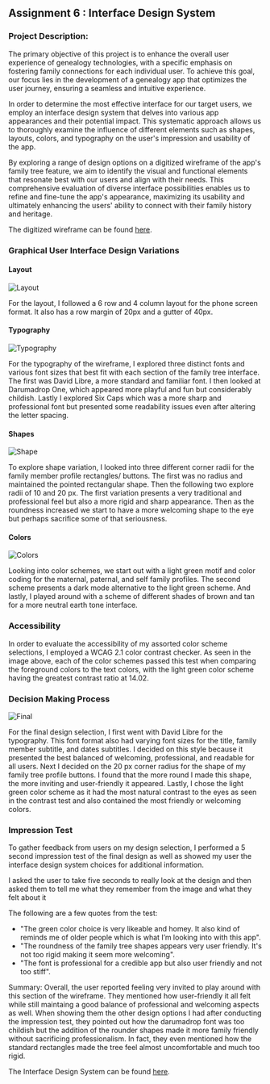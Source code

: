 
## Assignment 6 : Interface Design System

### Project Description:

 The primary objective of this project is to enhance the overall user experience of genealogy technologies, with a specific emphasis on fostering family connections for each individual user. To achieve this goal, our focus lies in the development of a genealogy app that optimizes the user journey, ensuring a seamless and intuitive experience. 

In order to determine the most effective interface for our target users, we employ an interface design system that delves into various app appearances and their potential impact. This systematic approach allows us to thoroughly examine the influence of different elements such as shapes, layouts, colors, and typography on the user's impression and usability of the app.

By exploring a range of design options on a digitized wireframe of the app's family tree feature, we aim to identify the visual and functional elements that resonate best with our users and align with their needs. This comprehensive evaluation of diverse interface possibilities enables us to refine and fine-tune the app's appearance, maximizing its usability and ultimately enhancing the users' ability to connect with their family history and heritage.
 
The digitized wireframe can be found [here](https://www.figma.com/file/foHAtFw2yVjXmyHeFCiJ6X/Week-5?type=design&node-id=5-2).

### Graphical User Interface Design Variations

#### Layout

![Layout](layout.png)

For the layout, I followed a 6 row and 4 column layout for the phone screen format. It also has a row margin of 20px and a gutter of 40px.

#### Typography

![Typography](typography.png)

For the typography of the wireframe, I explored three distinct fonts and various font sizes that best fit with each section of the family tree interface. The first was David Libre, a more standard and familiar font. I then looked at Darumadrop One, which appeared more playful and fun but considerably childish. Lastly I explored Six Caps which was a more sharp and professional font but presented some readability issues even after altering the letter spacing.

#### Shapes

![Shape](shape.png)

To explore shape variation, I looked into three different corner radii for the family member profile rectangles/ buttons. The first was no radius and maintained the pointed rectangular shape. Then the following two explore radii of 10 and 20 px. The first variation presents a very traditional and professional feel but also a more rigid and sharp appearance. Then as the roundness increased we start to have a more welcoming shape to the eye but perhaps sacrifice some of that seriousness.

#### Colors

![Colors](Colors.png)

Looking into color schemes, we start out with a light green motif and color coding for the maternal, paternal, and self family profiles. The second scheme presents a dark mode alternative to the light green scheme. And lastly, I played around with a scheme of different shades of brown and tan for a more neutral earth tone interface.

### Accessibility
In order to evaluate the accessibility of my assorted color scheme selections, I employed a WCAG 2.1 color contrast checker. As seen in the image above, each of the color schemes passed this test when comparing the foreground colors to the text colors, with the light green color scheme having the greatest contrast ratio at 14.02.

### Decision Making Process

![Final](Final.png)

For the final design selection, I first went with David Libre for the typography. This font format also had varying font sizes for the title, family member subtitle, and dates subtitles. I decided on this style because it presented the best balanced of welcoming, professional, and readable for all users. Next I decided on the 20 px corner radius for the shape of my family tree profile buttons. I found that the more round I made this shape, the more inviting and user-friendly it appeared. Lastly, I chose the light green color scheme as it had the most natural contrast to the eyes as seen in the contrast test and also contained the most friendly or welcoming colors. 

### Impression Test

To gather feedback from users on my design selection, I performed a 5 second impression test of the final design as well as showed my user the interface design system choices for additional information.

I asked the user to take five seconds to really look at the design and then asked them to tell me what they remember from the image and what they felt about it

The following are a few quotes from the test:

* "The green color choice is very likeable and homey. It also kind of reminds me of older people which is what I’m looking into with this app".
* "The roundness of the family tree shapes appears very user friendly. It's not too rigid making it seem more welcoming".
* "The font is professional for a credible app but also user friendly and not too stiff".

Summary: Overall, the user reported feeling very invited to play around with this section of the wireframe. They mentioned how user-friendly it all felt while still maintaing a good balance of professional and welcoming aspects as well. When showing them the other design options I had after conducting the impression test, they pointed out how the darumadrop font was too childish but the addition of the rounder shapes made it more family friendly without sacrificing professionalism. In fact, they even mentioned how the standard rectangles made the tree feel almost uncomfortable and much too rigid.

The Interface Design System can be found [here](https://www.figma.com/file/foHAtFw2yVjXmyHeFCiJ6X/Week-5?type=design&node-id=0-1).
